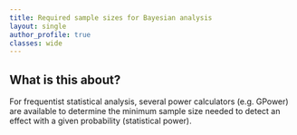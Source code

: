 ```yaml
---
title: Required sample sizes for Bayesian analysis
layout: single
author_profile: true
classes: wide
---
```


## What is this about?
For frequentist statistical analysis, several power calculators (e.g. GPower) are available to determine the minimum sample size needed to detect an effect with a given probability (statistical power).
